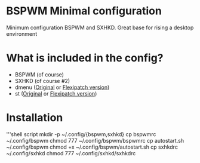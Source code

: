 # BSPWM Minimal configuration
Minimum configuration BSPWM and SXHKD. Great base for rising a desktop environment

# What is included in the config?
- BSPWM (of course)
- SXHKD (of course #2)
- dmenu ([Original](https://tools.suckless.org/dmenu/) or [Flexipatch version](https://github.com/bakkeby/dmenu-flexipatch))
- st ([Original](https://st.suckless.org/) or [Flexipatch version](https://github.com/bakkeby/st-flexipatch))

# Installation
'''shell script
mkdir -p ~/.config/{bspwm,sxhkd}
cp bspwmrc ~/.config/bspwm
chmod 777 ~/.config/bspwm/bspwmrc
cp autostart.sh ~/.config/bspwm
chmod +x ~/.config/bspwm/autostart.sh
cp sxhkdrc ~/.config/sxhkd
chmod 777 ~/.config/sxhkd/sxhkdrc
